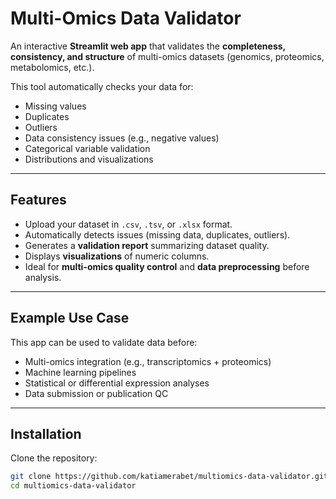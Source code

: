 # Multi-Omics Data Validator

An interactive **Streamlit web app** that validates the **completeness, consistency, and structure** of multi-omics datasets (genomics, proteomics, metabolomics, etc.).

This tool automatically checks your data for:
- Missing values  
- Duplicates  
- Outliers  
- Data consistency issues (e.g., negative values)  
- Categorical variable validation  
- Distributions and visualizations  

---

##  Features

- Upload your dataset in `.csv`, `.tsv`, or `.xlsx` format.  
- Automatically detects issues (missing data, duplicates, outliers).  
- Generates a **validation report** summarizing dataset quality.  
- Displays **visualizations** of numeric columns.  
- Ideal for **multi-omics quality control** and **data preprocessing** before analysis.

---

##  Example Use Case

This app can be used to validate data before:
- Multi-omics integration (e.g., transcriptomics + proteomics)
- Machine learning pipelines
- Statistical or differential expression analyses
- Data submission or publication QC

---

##  Installation

Clone the repository:
```bash
git clone https://github.com/katiamerabet/multiomics-data-validator.git
cd multiomics-data-validator

